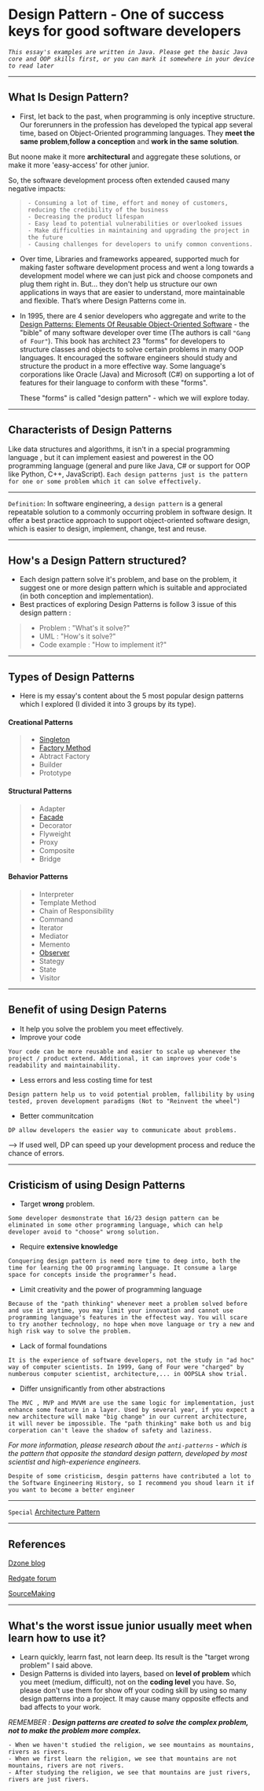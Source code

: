 # Design Pattern - One of success keys for good software developers

*`This essay's examples are written in Java. Please get the basic Java core and OOP skills first, or you can mark it somewhere in your device to read later`*

______
## What Is Design Pattern?
 - First, let back to the past, when programming is only inceptive structure. Our forerunners in the profession has developed the typical app several time, based on Object-Oriented programming languages. 
They __meet the same problem__,__follow a conception__ and __work in the same solution__.

But noone make it more __architectural__ and aggregate these solutions, or make it more 'easy-access' for other junior. 
    
So, the software development process often extended  caused many negative impacts:
>     - Consuming a lot of time, effort and money of customers, reducing the credibility of the business
>     - Decreasing the product lifespan
>     - Easy lead to potential vulnerabilities or overlooked issues
>     - Make difficulties in maintaining and upgrading the project in the future
>     - Causing challenges for developers to unify common conventions.

- Over time, Libraries and frameworks appeared, supported much for making faster software development process and went a long towards a development model where we can just pick and choose componets and plug them right in. But... they don't help us structure our own applications in ways that are easier to understand, more maintainable and flexible. That’s where Design Patterns come in. 

- In  1995, there are 4 senior developers who aggregate and write to the [Design Patterns: Elements Of Reusable Object-Oriented Software]("http://www.amazon.co.uk/Design-patterns-elements-reusable-object-oriented/dp/0201633612") - the "bible" of many software developer over time (The authors is call `"Gang of Four"`). This book has architect 23 "forms" for developers to structure classes and objects to
solve certain problems in many OOP languages. It encouraged the software engineers should study and structure the product in a more effective way. Some language's corporations like Oracle (Java) and Microsoft (C#) on supporting a lot of features for their language to conform with these "forms".

    These "forms" is called "design pattern" - which we will explore today.
    
______
## Characterists of Design Patterns

Like data structures and algorithms, it isn't in a special programming language , but it can implement easiest and powerest in the OO programming language (general and pure like Java, C# or support for OOP like Python, C++, JavaScript). 
`Each design patterns just is the pattern for one or some problem which it can solve effectively.`

___
`Definition`: In software engineering, a `design pattern` is a general repeatable solution to a commonly occurring problem in software design. It offer a best practice approach to support object-oriented software design, which is easier to design, implement, change, test and reuse.
____
## How's a Design Pattern structured?
- Each design pattern solve it's problem, and base on the problem, it suggest one or more design pattern which is  suitable and approciated (in both conception and implementation).
- Best practices of exploring Design Patterns is follow 3 issue of this design pattern : 
> + Problem : "What's it solve?"
> + UML     : "How's it solve?"
> + Code example : "How to implement it?"

___
## Types of Design Patterns
- Here is my essay's content about the 5 most popular design patterns which I explored (I divided it into 3 groups by its type).

#### Creational Patterns
> - [Singleton](/Singleton.md)
> - [Factory Method](/Factory.md)
> - Abtract Factory
> - Builder
> - Prototype
#### Structural Patterns
> - Adapter
> - [Facade](/facade/Facade.md)
> - Decorator
> - Flyweight
> - Proxy
> - Composite
> - Bridge
#### Behavior Patterns
> - Interpreter
> - Template Method
> - Chain of Responsibility
> - Command
> - Iterator
> - Mediator
> - Memento
> - [Observer](/observer/Observer.md)
> - Stategy
> - State
> - Visitor

___
## Benefit of using Design Paterns
- It help you solve the problem you meet effectively. 
- Improve your code 

`Your code can be more reusable and easier to scale up whenever the project / product extend. Additional, it can improves your code's readability and maintainability.`
- Less errors and less costing time for test

`Design pattern help us to void potential problem, fallibility by using tested, proven development paradigms (Not to "Reinvent the wheel")`
- Better communitcation

`DP allow developers the easier way to communicate about problems.`

--> If used well, DP can speed up your development process and reduce the chance of errors.

____
## Cristicism of using Design Patterns
 - Target **wrong** problem.

`Some developer desmonstrate that 16/23 design pattern can be eliminated in some other programming language, which can help developer avoid to "choose" wrong solution.`
- Require **extensive knowledge**

`Conquering design pattern is need more time to deep into, both the time for learning the OO programming language. It consume a large space for concepts inside the programmer’s head.`

- Limit creativity and the power of programming language 

`Because of the "path thinking" whenever meet a problem solved before and use it anytime, you may limit your innovation and cannot use programming language's features in the effectest way. You will scare to try another technology, no hope when move language or try a new and high risk way to solve the problem.`
- Lack of formal foundations

`It is the experience of software developers, not the study in "ad hoc" way of computer scientists. In 1999, Gang of Four were "charged" by numberous computer scientist, architecture,... in OOPSLA show trial.`
- Differ unsignificantly from other abstractions

`The MVC , MVP and MVVM are use the same logic for implementation, just enhance some feature in a layer. Used by several year, if you expect a new architecture will make "big change" in our current architecture,  it will never be impossible. The "path thinking" make both us and big corperation can't leave the shadow of safety and laziness.`

*For more information, please research about the `anti-patterns` - which is the pattern that opposite the standard design pattern, developed by most scientist and high-experience engineers.*


`Despite of some cristicism, desgin patterns have contributed a lot to the Software Engineering History, so I recommend you shoud learn it if you want to become a better engineer`

___
`Special` 
[Architecture Pattern](/mvc/WhatDiffer.md)

___
## References
<!-- Blog of some "Trashing DP" -->
[Dzone blog](https://dzone.com/articles/what-is-design-pattern)

[Redgate forum](https://www.red-gate.com/simple-talk/blogs/why-following-design-patterns-is-a-bad-idea/)

[SourceMaking](https://sourcemaking.com/design_patterns)

___
## What's the worst issue junior usually meet when learn how to use it?
- Learn quickly, learrn fast, not learn deep.
Its result is the "target wrong problem" I said above. 
- Design Patterns is divided into layers, based on **level of problem** which you meet (medium, difficult), not on the **coding level** you have. So, please don't use them for show off your coding skill by using so many design patterns into a project. It may cause many opposite effects and bad affects to your work.

*REMEMBER : **Design patterns are created to solve the complex problem, not to make the problem more complex.***

```
- When we haven't studied the religion, we see mountains as mountains,  rivers as rivers. 
- When we first learn the religion, we see that mountains are not mountains, rivers are not rivers. 
- After studying the religion, we see that mountains are just rivers, rivers are just rivers.
```
